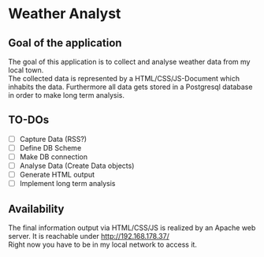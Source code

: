 # Weather Analyst
## Goal of the application
The goal of this application is to collect and analyse weather data from my local town. <br/>
The collected data is represented by a HTML/CSS/JS-Document which inhabits the data. Furthermore
all data gets stored in a Postgresql database in order to make long term analysis.

## TO-DOs
- [ ] Capture Data (RSS?)
- [ ] Define DB Scheme
- [ ] Make DB connection
- [ ] Analyse Data (Create Data objects)
- [ ] Generate HTML output
- [ ] Implement long term analysis

## Availability
The final information output via HTML/CSS/JS is realized by an Apache web server. It is reachable
under http://192.168.178.37/ <br/>
Right now you have to be in my local network to access it.
